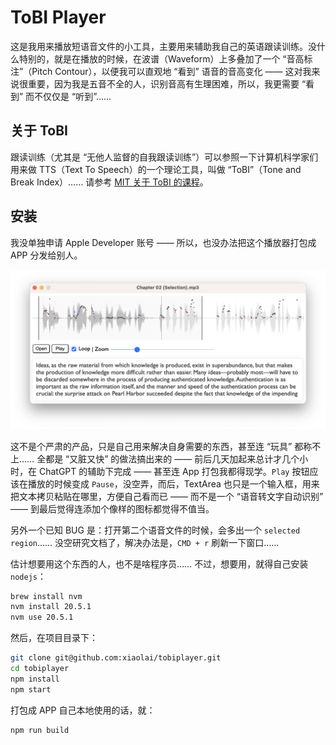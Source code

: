 # ToBI Player

这是我用来播放短语音文件的小工具，主要用来辅助我自己的英语跟读训练。没什么特别的，就是在播放的时候，在波谱（Waveform）上多叠加了一个 “音高标注”（Pitch Contour），以便我可以直观地 “看到” 语音的音高变化 —— 这对我来说很重要，因为我是五音不全的人，识别音高有生理困难，所以，我更需要 “看到” 而不仅仅是 “听到”……

## 关于 ToBI
跟读训练（尤其是 “无他人监督的自我跟读训练”）可以参照一下计算机科学家们用来做 TTS（Text To Speech）的一个理论工具，叫做 “ToBI”（Tone and Break Index）…… 请参考 [MIT 关于 ToBI 的课程](https://ocw.mit.edu/courses/6-911-transcribing-prosodic-structure-of-spoken-utterances-with-tobi-january-iap-2006/)。

## 安装

我没单独申请 Apple Developer 账号 —— 所以，也没办法把这个播放器打包成 APP 分发给别人。

![](screenshot.png)

这不是个严肃的产品，只是自己用来解决自身需要的东西，甚至连 “玩具” 都称不上…… 全都是 “又脏又快” 的做法搞出来的 —— 前后几天加起来总计才几个小时，在 ChatGPT 的辅助下完成 —— 甚至连 App 打包我都得现学。`Play` 按钮应该在播放的时候变成 `Pause`，没空弄，而后，TextArea 也只是一个输入框，用来把文本拷贝粘贴在哪里，方便自己看而已 —— 而不是一个 “语音转文字自动识别” —— 到最后觉得连添加个像样的图标都觉得不值当。

另外一个已知 BUG 是：打开第二个语音文件的时候，会多出一个 `selected region`…… 没空研究文档了，解决办法是，`CMD + r` 刷新一下窗口…… 

估计想要用这个东西的人，也不是啥程序员…… 不过，想要用，就得自己安装 `nodejs`：

```bash
brew install nvm
nvm install 20.5.1
nvm use 20.5.1
```

然后，在项目目录下：

```bash
git clone git@github.com:xiaolai/tobiplayer.git
cd tobiplayer
npm install
npm start
```

打包成 APP 自己本地使用的话，就：

```bash
npm run build
```
